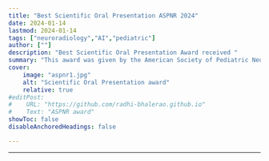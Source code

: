 ```yaml
---
title: "Best Scientific Oral Presentation ASPNR 2024" 
date: 2024-01-14
lastmod: 2024-01-14
tags: ["neuroradiology","AI","pediatric"]
author: [""]
description: "Best Scientific Oral Presentation Award received "
summary: "This award was given by the American Society of Pediatric Neuroradiology Conference 2024 for my abstract Automating Disease Burden Calculation for Adrenoleukodystrophy using Deep Learning"
cover:
    image: "aspnr1.jpg"
    alt: "Scientific Oral Presentation award"
    relative: true
#editPost:
#    URL: "https://github.com/radhi-bhalerao.github.io"
#    Text: "ASPNR award"
showToc: false
disableAnchoredHeadings: false

---
```


---
